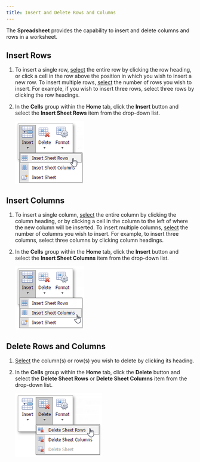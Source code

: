 ```yaml
---
title: Insert and Delete Rows and Columns
---
```

The **Spreadsheet** provides the capability to insert and delete columns and rows in a worksheet.

## Insert Rows
1. To insert a single row, [select](../../../../interface-elements-for-web/articles/spreadsheet/editing-cells/select-cells-or-cell-content.md) the entire row by clicking the row heading, or click a cell in the row above the position in which you wish to insert a new row. To insert multiple rows, [select](../../../../interface-elements-for-web/articles/spreadsheet/editing-cells/select-cells-or-cell-content.md) the number of rows you wish to insert. For example, if you wish to insert three rows, select three rows by clicking the row headings.
2. In the **Cells** group within the **Home** tab, click the **Insert** button and select the **Insert Sheet Rows** item from the drop-down list.
	
	![EUD_ASPxSpreadsheet_Home_InsertSheetRows](../../../images/Img26048.png)

## Insert Columns
1. To insert a single column, [select](../../../../interface-elements-for-web/articles/spreadsheet/editing-cells/select-cells-or-cell-content.md) the entire column by clicking the column heading, or by clicking a cell in the column to the left of where the new column will be inserted. To insert multiple columns, [select](../../../../interface-elements-for-web/articles/spreadsheet/editing-cells/select-cells-or-cell-content.md) the number of columns you wish to insert. For example, to insert three columns, select three columns by clicking column headings.
2. In the **Cells** group within the **Home** tab, click the **Insert** button and select the **Insert Sheet Columns** item from the drop-down list.
	
	![EUD_ASPxSpreadsheet_Home_InsertSheetColumns](../../../images/Img26049.png)

## Delete Rows and Columns
1. [Select](../../../../interface-elements-for-web/articles/spreadsheet/editing-cells/select-cells-or-cell-content.md) the column(s) or row(s) you wish to delete by clicking its heading.
2. In the **Cells** group within the **Home** tab, click the **Delete** button and select the **Delete Sheet Rows** or **Delete Sheet Columns** item from the drop-down list.
	
	![EUD_ASPxSpreadsheet_Home_DeleteSheetRows](../../../images/Img26050.png)